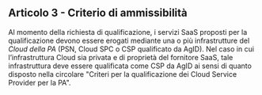 ## Articolo 3 - Criterio di ammissibilità 

Al momento della richiesta di qualificazione, i servizi SaaS proposti per la qualificazione 
devono essere erogati mediante una o più infrastrutture del *Cloud della PA* (PSN, Cloud SPC o CSP
qualificato da AgID). 
Nel caso in cui l’infrastruttura Cloud sia privata e di proprietà del fornitore SaaS, 
tale infrastruttura deve essere qualificata come CSP da AgID ai sensi di quanto disposto nella circolare "Criteri per 
la qualificazione dei Cloud Service Provider per la PA".


